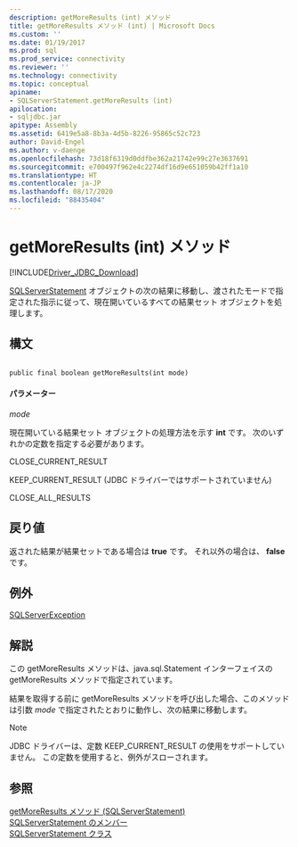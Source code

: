 ```yaml
---
description: getMoreResults (int) メソッド
title: getMoreResults メソッド (int) | Microsoft Docs
ms.custom: ''
ms.date: 01/19/2017
ms.prod: sql
ms.prod_service: connectivity
ms.reviewer: ''
ms.technology: connectivity
ms.topic: conceptual
apiname:
- SQLServerStatement.getMoreResults (int)
apilocation:
- sqljdbc.jar
apitype: Assembly
ms.assetid: 6419e5a8-8b3a-4d5b-8226-95865c52c723
author: David-Engel
ms.author: v-daenge
ms.openlocfilehash: 73d18f6319d0ddfbe362a21742e99c27e3637691
ms.sourcegitcommit: e700497f962e4c2274df16d9e651059b42ff1a10
ms.translationtype: HT
ms.contentlocale: ja-JP
ms.lasthandoff: 08/17/2020
ms.locfileid: "88435404"
---
```

# <a name="getmoreresults-method-int"></a>getMoreResults (int) メソッド
[!INCLUDE[Driver_JDBC_Download](../../../includes/driver_jdbc_download.md)]

  [SQLServerStatement](../../../connect/jdbc/reference/sqlserverstatement-class.md) オブジェクトの次の結果に移動し、渡されたモードで指定された指示に従って、現在開いているすべての結果セット オブジェクトを処理します。  
  
## <a name="syntax"></a>構文  
  
```  
  
public final boolean getMoreResults(int mode)  
```  
  
#### <a name="parameters"></a>パラメーター  
 *mode*  
  
 現在開いている結果セット オブジェクトの処理方法を示す **int** です。 次のいずれかの定数を指定する必要があります。  
  
 CLOSE_CURRENT_RESULT  
  
 KEEP_CURRENT_RESULT (JDBC ドライバーではサポートされていません)  
  
 CLOSE_ALL_RESULTS  
  
## <a name="return-value"></a>戻り値  
 返された結果が結果セットである場合は **true** です。 それ以外の場合は、 **false**です。  
  
## <a name="exceptions"></a>例外  
 [SQLServerException](../../../connect/jdbc/reference/sqlserverexception-class.md)  
  
## <a name="remarks"></a>解説  
 この getMoreResults メソッドは、java.sql.Statement インターフェイスの getMoreResults メソッドで指定されています。  
  
 結果を取得する前に getMoreResults メソッドを呼び出した場合、このメソッドは引数 *mode* で指定されたとおりに動作し、次の結果に移動します。  
  
> [!NOTE]  
>  JDBC ドライバーは、定数 KEEP_CURRENT_RESULT の使用をサポートしていません。 この定数を使用すると、例外がスローされます。  
  
## <a name="see-also"></a>参照  
 [getMoreResults メソッド &#40;SQLServerStatement&#41;](../../../connect/jdbc/reference/getmoreresults-method-sqlserverstatement.md)   
 [SQLServerStatement のメンバー](../../../connect/jdbc/reference/sqlserverstatement-members.md)   
 [SQLServerStatement クラス](../../../connect/jdbc/reference/sqlserverstatement-class.md)  
  
  

